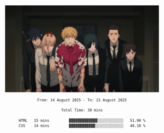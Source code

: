 <!-- Profile image -->
<p align="center">
 <img src="assets/Chainsaw-Man-Himeno-Chainsaw-Man-Denji-Chainsaw-Man-Aki-Chainsaw-Man-Power-Chainsaw-Man-Hirokazu-Arai-Chainsaw-Man-Kobeni-Chainsaw-Man-anime-boys-anime-girls-Anime-screenshot-blood-2202309-1294599272.png" width="1080px">
</p>
<!-- Profile image end -->

<div align="center">
<!--START_SECTION:waka-->

```txt
From: 14 August 2025 - To: 21 August 2025

Total Time: 30 mins

HTML   15 mins         ▓▓▓▓▓▓▓▓▓▓▓▓▓░░░░░░░░░░░░   51.90 %
CSS    14 mins         ▓▓▓▓▓▓▓▓▓▓▓▓░░░░░░░░░░░░░   48.10 %
```

<!--END_SECTION:waka-->
</div>

